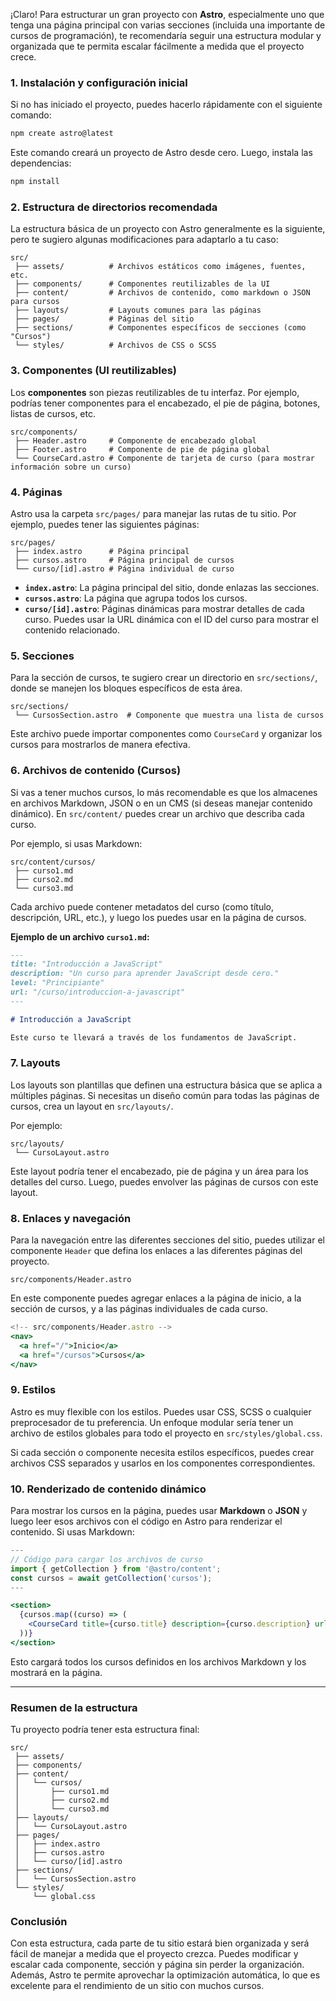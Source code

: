¡Claro! Para estructurar un gran proyecto con **Astro**, especialmente uno que tenga una página principal con varias secciones (incluida una importante de cursos de programación), te recomendaría seguir una estructura modular y organizada que te permita escalar fácilmente a medida que el proyecto crece.

### 1. **Instalación y configuración inicial**
Si no has iniciado el proyecto, puedes hacerlo rápidamente con el siguiente comando:

```bash
npm create astro@latest
```

Este comando creará un proyecto de Astro desde cero. Luego, instala las dependencias:

```bash
npm install
```

### 2. **Estructura de directorios recomendada**
La estructura básica de un proyecto con Astro generalmente es la siguiente, pero te sugiero algunas modificaciones para adaptarlo a tu caso:

```plaintext
src/
 ├── assets/          # Archivos estáticos como imágenes, fuentes, etc.
 ├── components/      # Componentes reutilizables de la UI
 ├── content/         # Archivos de contenido, como markdown o JSON para cursos
 ├── layouts/         # Layouts comunes para las páginas
 ├── pages/           # Páginas del sitio
 ├── sections/        # Componentes específicos de secciones (como "Cursos")
 └── styles/          # Archivos de CSS o SCSS
```

### 3. **Componentes (UI reutilizables)**
Los **componentes** son piezas reutilizables de tu interfaz. Por ejemplo, podrías tener componentes para el encabezado, el pie de página, botones, listas de cursos, etc.

```plaintext
src/components/
 ├── Header.astro     # Componente de encabezado global
 ├── Footer.astro     # Componente de pie de página global
 └── CourseCard.astro # Componente de tarjeta de curso (para mostrar información sobre un curso)
```

### 4. **Páginas**
Astro usa la carpeta `src/pages/` para manejar las rutas de tu sitio. Por ejemplo, puedes tener las siguientes páginas:

```plaintext
src/pages/
 ├── index.astro      # Página principal
 ├── cursos.astro     # Página principal de cursos
 └── curso/[id].astro # Página individual de curso
```

- **`index.astro`**: La página principal del sitio, donde enlazas las secciones.
- **`cursos.astro`**: La página que agrupa todos los cursos.
- **`curso/[id].astro`**: Páginas dinámicas para mostrar detalles de cada curso. Puedes usar la URL dinámica con el ID del curso para mostrar el contenido relacionado.

### 5. **Secciones**
Para la sección de cursos, te sugiero crear un directorio en `src/sections/`, donde se manejen los bloques específicos de esta área.

```plaintext
src/sections/
 └── CursosSection.astro  # Componente que muestra una lista de cursos
```

Este archivo puede importar componentes como `CourseCard` y organizar los cursos para mostrarlos de manera efectiva.

### 6. **Archivos de contenido (Cursos)**
Si vas a tener muchos cursos, lo más recomendable es que los almacenes en archivos Markdown, JSON o en un CMS (si deseas manejar contenido dinámico). En `src/content/` puedes crear un archivo que describa cada curso.

Por ejemplo, si usas Markdown:

```plaintext
src/content/cursos/
 ├── curso1.md
 ├── curso2.md
 └── curso3.md
```

Cada archivo puede contener metadatos del curso (como título, descripción, URL, etc.), y luego los puedes usar en la página de cursos.

**Ejemplo de un archivo `curso1.md`:**

```markdown
---
title: "Introducción a JavaScript"
description: "Un curso para aprender JavaScript desde cero."
level: "Principiante"
url: "/curso/introduccion-a-javascript"
---

# Introducción a JavaScript

Este curso te llevará a través de los fundamentos de JavaScript.
```

### 7. **Layouts**
Los layouts son plantillas que definen una estructura básica que se aplica a múltiples páginas. Si necesitas un diseño común para todas las páginas de cursos, crea un layout en `src/layouts/`.

Por ejemplo:

```plaintext
src/layouts/
 └── CursoLayout.astro
```

Este layout podría tener el encabezado, pie de página y un área para los detalles del curso. Luego, puedes envolver las páginas de cursos con este layout.

### 8. **Enlaces y navegación**
Para la navegación entre las diferentes secciones del sitio, puedes utilizar el componente `Header` que defina los enlaces a las diferentes páginas del proyecto.

```plaintext
src/components/Header.astro
```

En este componente puedes agregar enlaces a la página de inicio, a la sección de cursos, y a las páginas individuales de cada curso.

```jsx
<!-- src/components/Header.astro -->
<nav>
  <a href="/">Inicio</a>
  <a href="/cursos">Cursos</a>
</nav>
```

### 9. **Estilos**
Astro es muy flexible con los estilos. Puedes usar CSS, SCSS o cualquier preprocesador de tu preferencia. Un enfoque modular sería tener un archivo de estilos globales para todo el proyecto en `src/styles/global.css`.

Si cada sección o componente necesita estilos específicos, puedes crear archivos CSS separados y usarlos en los componentes correspondientes.

### 10. **Renderizado de contenido dinámico**
Para mostrar los cursos en la página, puedes usar **Markdown** o **JSON** y luego leer esos archivos con el código en Astro para renderizar el contenido. Si usas Markdown:

```jsx
---
// Código para cargar los archivos de curso
import { getCollection } from '@astro/content';
const cursos = await getCollection('cursos');
---

<section>
  {cursos.map((curso) => (
    <CourseCard title={curso.title} description={curso.description} url={curso.url} />
  ))}
</section>
```

Esto cargará todos los cursos definidos en los archivos Markdown y los mostrará en la página.

---

### Resumen de la estructura

Tu proyecto podría tener esta estructura final:

```plaintext
src/
 ├── assets/
 ├── components/
 ├── content/
 │   └── cursos/
 │       ├── curso1.md
 │       ├── curso2.md
 │       └── curso3.md
 ├── layouts/
 │   └── CursoLayout.astro
 ├── pages/
 │   ├── index.astro
 │   ├── cursos.astro
 │   └── curso/[id].astro
 ├── sections/
 │   └── CursosSection.astro
 └── styles/
     └── global.css
```

### Conclusión
Con esta estructura, cada parte de tu sitio estará bien organizada y será fácil de manejar a medida que el proyecto crezca. Puedes modificar y escalar cada componente, sección y página sin perder la organización. Además, Astro te permite aprovechar la optimización automática, lo que es excelente para el rendimiento de un sitio con muchos cursos.